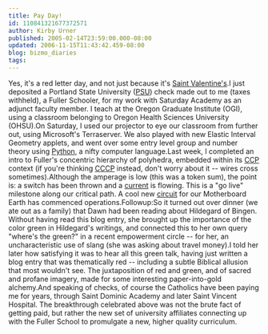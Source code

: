 ```yaml
---
title: Pay Day!
id: 110841321677372571
author: Kirby Urner
published: 2005-02-14T23:59:00.000-08:00
updated: 2006-11-15T11:43:42.459-08:00
blog: bizmo_diaries
tags: 
---
```


Yes, it's a red letter day, and not just because it's [Saint Valentine's](http://mybizmo.blogspot.com/2006/02/valentines-day-2006.html).I just deposited a Portland State University ([PSU](http://worldgame.blogspot.com/2005/01/shanghai-city.html)) check made out to me (taxes withheld), a Fuller Schooler, for my work with Saturday Academy as an adjunct faculty member. I teach at the Oregon Graduate Institute (OGI), using a classroom belonging to Oregon Health Sciences University (OHSU).On Saturday, I used our projector to eye our classroom from further out, using Microsoft's Terraserver. We also played with new Elastic Interval Geometry applets, and went over some entry level group and number theory using [Python](http://www.python.org/sigs/edu-sig/), a nifty computer language.Last week, I completed an intro to Fuller's concentric hierarchy of polyhedra, embedded within its [CCP](http://cst-www.nrl.navy.mil/lattice/struk/fcc.html) context (if you're thinking [CCCP](http://www.linuxhotbox.com/fun/linux-wallpaper.171.htm) instead, don't worry about it -- wires cross sometimes).Although the amperage is low (this was a token sum), the point is: a switch has been thrown and a [current](http://msnbc.msn.com/id/6968256/) is flowing. This is a "go live" milestone along our critical path. A cool new [circuit](http://www.grunch.net/synergetics/gst3.html) for our Motherboard Earth has commenced operations.Followup:So it turned out over dinner (we ate out as a family) that Dawn had been reading about Hildegard of Bingen. Without having read this blog entry, she brought up the importance of the color green in Hildegard's writings, and connected this to her own query "where's the green?" in a recent empowerment circle -- for her, an uncharacteristic use of slang (she was asking about travel money).I told her later how satisfying it was to hear all this green talk, having just written a blog entry that was thematically red -- including a subtle Biblical allusion that most wouldn't see. The juxtaposition of red and green, and of sacred and profane imagery, made for some interesting paper-into-gold alchemy.And speaking of checks, of course the Catholics have been paying me for years, through Saint Dominic Academy and later Saint Vincent Hospital. The breakthrough celebrated above was not the brute fact of getting paid, but rather the new set of university affiliates connecting up with the Fuller School to promulgate a new, higher quality curriculum.